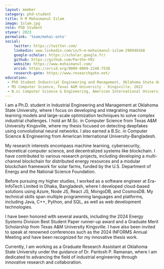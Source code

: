 ```yaml
---
layout: member
category: phd-student
title: H M Mohaimanul Islam
image: Islam.jpg
role: PhD Student
styear: 2023
permalink: 'team/mohai-onto'
social:
    twitter: https://twitter.com/
    linkedin: www.linkedin.com/in/h-m-mohaimanul-islam-290948168
    google-scholar: https://scholar.google.fr/
    github: https://github.com/Partho-FRz
    website: https://www.mohaimanul.com/
    orcid: https://orcid.org/0009-0009-2248-7538
    research-gate: https://www.researchgate.net/
education:
 - PhD Student Industrial Engineering and Management, Oklahoma State University (Current)
 - MS Computer Science, Texas A&M University - Kingsville, 2022
 - B.sc Computer Science & Engineering, American International University Bangladesh, 2018
---
```


I am a Ph.D. student in Industrial Engineering and Management at Oklahoma State University, where I focus on developing and integrating machine learning models and large-scale optimization techniques to solve complex industrial challenges. I hold an M.Sc. in Computer Science from Texas A&M University Kingsville, where my thesis focused on detecting deepfakes using convolutional neural networks. I also earned a B.Sc. in Computer Science & Engineering from American International University-Bangladesh.

My research interests encompass machine learning, cybersecurity, theoretical computer science, and decentralized systems like blockchain. I have contributed to various research projects, including developing a multi-channel blockchain for distributed energy resources and a modular blockchain framework for solar farms, funded by the U.S. Department of Energy and the National Science Foundation.

Before pursuing my higher studies, I worked as a software engineer at Era-InfoTech Limited in Dhaka, Bangladesh, where I developed cloud-based solutions using Azure, Node JS, React JS, MongoDB, and CosmosDB. My technical skills span multiple programming languages and platforms, including Java, C++, Python, and SQL, as well as web development technologies.

I have been honored with several awards, including the 2024 Energy Systems Division Best Student Paper runner-up award and a Graduate Merit Scholarship from Texas A&M University Kingsville. I have also been invited to speak at renowned conferences such as the 2024 INFORMS Annual Meeting and have been recognized for my innovative thesis work.

Currently, I am working as a Graduate Research Assistant at Oklahoma State University under the guidance of Dr. Paritosh P. Ramanan, where I am dedicated to advancing the field of industrial engineering through innovative research and collaboration.
